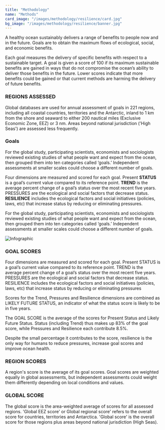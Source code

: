 ```yaml
---
title: "Methodology"
name: "Methods"
card_image: "/images/methodology/resilience/card.jpg"
bg_image: "/images/methodology/resilience/banner.jpg"
---
```


A healthy ocean sustainably delivers a range of benefits to people now and in the future.
Goals are to obtain the maximum flows of ecological, social, and economic benefits.  

Each goal measures the delivery of specific benefits with respect to a sustainable target. A goal is given a score of 100 if its maximum sustainable benefits are gained in ways that do not compromise the ocean’s ability to deliver those benefits in the future.  Lower scores indicate that more benefits could be gained or that current methods are harming the delivery of future benefits.

### REGIONS ASSESSED

Global databases are used for annual assessment of goals in 221 regions, including all coastal countries, territories and the Antarctic, inland to 1 km from the shore and seaward to either 200 nautical miles (Exclusive Economic Zone, EEZ) or 3 nm.  Areas beyond national jurisdiction ('High Seas') are assessed less frequently.

### Goals

For the global study, participating scientists, economists and sociologists reviewed existing studies of what people want and expect from the ocean, then grouped them into ten categories called ‘goals.’  Independent assessments at smaller scales could choose a different number of goals.

Four dimensions are measured and scored for each goal. Present **STATUS** is a goal’s current value compared to its reference point. **TREND** is the average percent change of a goal’s status over the most recent five years. PRESSURES are the ecological and social factors that decrease status. **RESILIENCE** includes the ecological factors and social initiatives (policies, laws, etc) that increase status by reducing or eliminating pressures.  

For the global study, participating scientists, economists and sociologists reviewed existing studies of what people want and expect from the ocean, then grouped them into ten categories called ‘goals.’  Independent assessments at smaller scales could choose a different number of goals.

![Infographic](/images/methodology/methodology-chart.jpg)

### GOAL SCORES
Four dimensions are measured and scored for each goal. Present STATUS is a goal’s current value compared to its reference point. TREND is the average percent change of a goal’s status over the most recent five years. PRESSURES are the ecological and social factors that decrease status. RESILIENCE includes the ecological factors and social initiatives (policies, laws, etc) that increase status by reducing or eliminating pressures

Scores for the Trend, Pressures and Resilience dimensions are combined as LIKELY FUTURE STATUS, an indicator of what the status score is likely to be in five years.  

The GOAL SCORE is the average of the scores for Present Status and Likely Future Status. Status (including Trend) thus makes up 83% of the goal score, while Pressures and Resilience each contribute 8.5%.  

Despite the small percentage it contributes to the score, resilience is the only way for humans to reduce pressures, increase goal scores and improve ocean health.  

### REGION SCORES
A region's score is the average of its goal scores. Goal scores are weighted equally in global assessments, but independent assessments could weight them differently depending on local conditions and values.   

### GLOBAL SCORE
The global score is the area-weighted average of scores for all assessed regions.  'Global EEZ score' or Global regional score' refers to the overall score for countries, territories and Antarctica.  'Global score' is the overall score for those regions plus areas beyond national jurisdiction (High Seas).  

